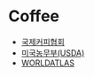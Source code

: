 # Coffee
- [국제커피협회](https://ico.org/)
- [미국농무부(USDA)](https://fas.usda.gov/)
- [WORLDATLAS](https://www.worldatlas.com/)